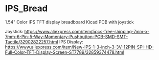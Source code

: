 # IPS_Bread
1.54" Color IPS TFT display breadboard Kicad PCB with joystick

Joystick: https://www.aliexpress.com/item/5pcs-free-shipping-7mm-x-7mm-6-Pin-5-Way-Momentary-Pushbutton-PCB-SMD-SMT-Tactile/32902822257.html
IPS Display: https://www.aliexpress.com/item/New-IPS-1-3-inch-3-3V-12PIN-SPI-HD-Full-Color-TFT-Display-Screen-ST7789/32859374478.html
